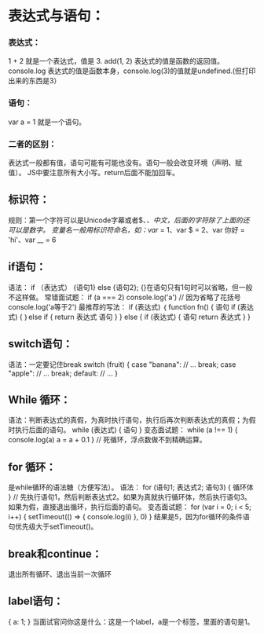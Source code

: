 # 表达式与语句：
### 表达式：
1 + 2 就是一个表达式，值是 3.
add(1, 2) 表达式的值是函数的返回值。
console.log 表达式的值是函数本身，console.log(3)的值就是undefined.(但打印出来的东西是3）
### 语句：
var a = 1 就是一个语句。

### 二者的区别：
表达式一般都有值，语句可能有可能也没有。语句一般会改变环境（声明、赋值）。
JS中要注意所有大小写。return后面不能加回车。

## 标识符：
规则：第一个字符可以是Unicode字幕或者$、_、中文，后面的字符除了上面的还可以是数字。
变量名一般用标识符命名，如：var_ = 1、var $ = 2、var 你好 = 'hi'、var __ = 6

## if语句：
语法：
if （表达式） {语句1} else {语句2}; {}在语句只有1句时可以省略，但一般不这样做。
常错面试题：
if (a === 2) 
  console.log('a')  // 因为省略了花括号
  console.log('a等于2')
最推荐的写法：
if (表达式) ｛			function fn() {
语句					          if (表达式) {
｝else if {					    return 表达式
语句					          }
} else {				       if (表达式) {
语句					           return 表达式
}					             }

## switch语句：
语法：一定要记住break
switch (fruit) {
  case "banana":
  // ...
    break;
  case "apple":
  // ...
    break;
  default:
  // ...
}

## While 循环：
语法：判断表达式的真假，为真时执行语句，执行后再次判断表达式的真假；为假时执行后面的语句。
while (表达式) { 语句 }
变态面试题：
while (a !== 1) {
console.log(a)
a = a + 0.1 
}	// 死循环，浮点数做不到精确运算。

## for 循环：
是while循环的语法糖（方便写法）。
语法：
for (语句1; 表达式2; 语句3) {
循环体
} // 
先执行语句1，然后判断表达式2。如果为真就执行循环体，然后执行语句3。如果为假，直接退出循环，执行后面的语句。
变态面试题：
for  (var i = 0; i < 5; i++) {
setTimeout(() => {
  console.log(i)
}, 0)
}
结果是5，因为for循环的条件语句优先级大于setTimeout()。

## break和continue：
退出所有循环、退出当前一次循环

## label语句：
{
a: 1;
}
当面试官问你这是什么：这是一个label，a是一个标签，里面的语句是1。
